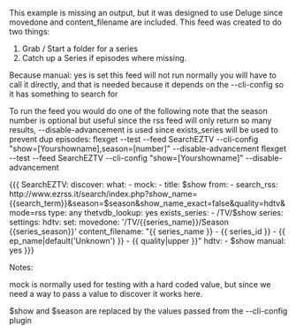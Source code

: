 This example is missing an output, but it was designed to use Deluge since movedone and content_filename are included.
This feed was created to do two things:
1. Grab / Start a folder for a series
2. Catch up a Series if episodes where missing.

Because manual: yes is set this feed will not run normally you will have to call it directly, and that is needed because it depends on the --cli-config so it has something to search for

To run the feed you would do one of the following note that the season number is optional but useful since the rss feed will only return so many results, --disable-advancement is used since exists_series will be used to prevent dup episodes:
flexget --test --feed SearchEZTV --cli-config "show=[Yourshowname],season=[number]" --disable-advancement
flexget --test --feed SearchEZTV --cli-config "show=[Yourshowname]" --disable-advancement

{{{
  SearchEZTV:
    discover:
      what:
        - mock: 
          - title: $show
      from:
        - search_rss: http://www.ezrss.it/search/index.php?show_name={{search_term}}&season=$season&show_name_exact=false&quality=hdtv&mode=rss
      type: any
    thetvdb_lookup: yes
    exists_series:
      - /TV/$show
    series:
      settings:
        hdtv:
          set:
            movedone: '/TV/{{series_name}}/Season {{series_season}}'
            content_filename: "{{ series_name }} - {{ series_id }} - {{ ep_name|default('Unknown') }}  - {{ quality|upper }}"
      hdtv:
        - $show
    manual: yes
}}}

Notes:

mock is normally used for testing with a hard coded value, but since we need a way to pass a value to discover it works here.

$show and $season are replaced by the values passed from the --cli-config plugin
